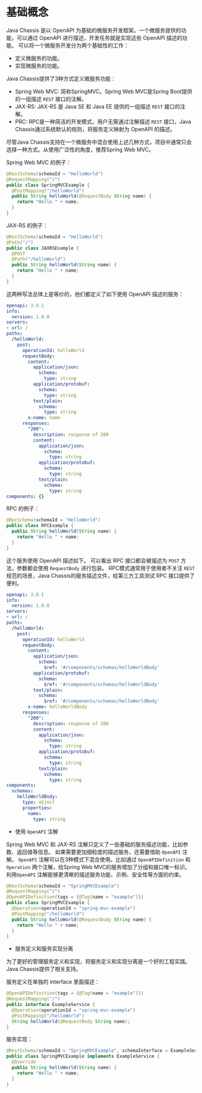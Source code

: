 # 基础概念

Java Chassis 是以 OpenAPI 为基础的微服务开发框架。一个微服务提供的功能，可以通过 OpenAPI 进行描述，开发任务就是实现这些 OpenAPI 描述的功能。 可以将一个微服务开发分为两个基础性的工作：

* 定义微服务的功能。
* 实现微服务的功能。

Java Chassis提供了3种方式定义微服务功能：

* Spring Web MVC: 简称SpringMVC。Spring Web MVC是Spring Boot提供的一组描述 `REST` 接口的注解。
* JAX-RS: JAX-RS 是 Java SE 和 Java EE 提供的一组描述 `REST` 接口的注解。
* PRC: RPC是一种简洁的开发模式，用户无需通过注解描述 `REST` 接口，Java Chassis通过系统默认的规则，将服务定义映射为 OpenAPI 的描述。 

尽管Java Chassis支持在一个微服务中混合使用上述几种方式，项目中通常只会选择一种方式。从使用广泛性的角度，推荐Spring Web MVC。 

Spring Web MVC 的例子：

```java
@RestSchema(schemaId = "HelloWorld")
@RequestMapping("/")
public class SpringMVCExample {
  @PostMapping("/helloWorld")
  public String helloWorld(@RequestBody String name) {
    return "Hello " + name;
  }
}
```

JAX-RS 的例子：

```java
@RestSchema(schemaId = "HelloWorld")
@Path("/")
public class JAXRSExample {
  @POST
  @Path("/helloWorld")
  public String helloWorld(String name) {
    return "Hello " + name;
  }
}
```

这两种写法总体上是等价的，他们都定义了如下使用 OpenAPI 描述的服务：

```yaml
openapi: 3.0.1
info:
  version: 1.0.0
servers:
- url: /
paths:
  /helloWorld:
    post:
      operationId: helloWorld
      requestBody:
        content:
          application/json:
            schema:
              type: string
          application/protobuf:
            schema:
              type: string
          text/plain:
            schema:
              type: string
        x-name: name
      responses:
        "200":
          description: response of 200
          content:
            application/json:
              schema:
                type: string
            application/protobuf:
              schema:
                type: string
            text/plain:
              schema:
                type: string
components: {}
```

RPC 的例子：

```java
@RpcSchema(schemaId = "HelloWorld")
public class RPCExample {
  public String helloWorld(String name) {
    return "Hello " + name;
  }
}
```

这个服务使用 OpenAPI 描述如下。 可以看出 RPC 接口都会被描述为 `POST` 方法，参数都会使用 `RequestBody` 进行包装。 RPC模式通常用于使用者不关注 `REST` 规范的场景，Java Chassis的服务描述文件，给第三方工具测试 RPC 接口提供了便利。 

```yaml
openapi: 3.0.1
info:
  version: 1.0.0
servers:
- url: /
paths:
  /helloWorld:
    post:
      operationId: helloWorld
      requestBody:
        content:
          application/json:
            schema:
              $ref: '#/components/schemas/helloWorldBody'
          application/protobuf:
            schema:
              $ref: '#/components/schemas/helloWorldBody'
          text/plain:
            schema:
              $ref: '#/components/schemas/helloWorldBody'
        x-name: helloWorldBody
      responses:
        "200":
          description: response of 200
          content:
            application/json:
              schema:
                type: string
            application/protobuf:
              schema:
                type: string
            text/plain:
              schema:
                type: string
components:
  schemas:
    helloWorldBody:
      type: object
      properties:
        name:
          type: string
```

* 使用 `OpenAPI` 注解

Spring Web MVC 和 JAX-RS 注解只定义了一些基础的服务描述功能，比如参数、返回值等信息。 如果需要更加细粒度的描述服务，还需要借助 `OpenAPI` 注解。 `OpenAPI` 注解可以在3种模式下混合使用。比如通过 `OpenAPIDefinition` 和 `Operation` 两个注解，给Spring Web MVC的服务增加了分组和接口唯一标识。 利用`OpenAPI` 注解能够更清晰的描述服务功能、示例、安全性等方面的约束。

```java
@RestSchema(schemaId = "SpringMVCExample")
@RequestMapping("/")
@OpenAPIDefinition(tags = {@Tag(name = "example")})
public class SpringMVCExample {
  @Operation(operationId = "spring-mvc-example")
  @PostMapping("/helloWorld")
  public String helloWorld(@RequestBody String name) {
    return "Hello " + name;
  }
}
```

* 服务定义和服务实现分离

为了更好的管理服务定义和实现，将服务定义和实现分离是一个好的工程实践。 Java Chassis提供了相关支持。 

服务定义在单独的 interface 里面描述：

```java
@OpenAPIDefinition(tags = {@Tag(name = "example")})
@RequestMapping("/")
public interface ExampleService {
  @Operation(operationId = "spring-mvc-example")
  @PostMapping("/helloWorld")
  String helloWorld(@RequestBody String name);
}
```

服务实现：

```java
@RestSchema(schemaId = "SpringMVCExample", schemaInterface = ExampleService.class)
public class SpringMVCExample implements ExampleService {
  @Override
  public String helloWorld(String name) {
    return "Hello " + name;
  }
}
```

